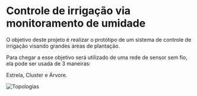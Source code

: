 # Controle de irrigação via monitoramento de umidade

O objetivo deste projeto é realizar o protótipo de um sistema de controle de irrigação visando grandes áreas de plantação. 

Para chegar a esse objetivo será utilizado de uma rede de sensor sem fio, ela pode ser usada de 3 maneiras:

Estrela, Cluster e Árvore.

![Topologias](https://github.com/maiteluisaa/projeto_pi3/images/Topologias.png)
